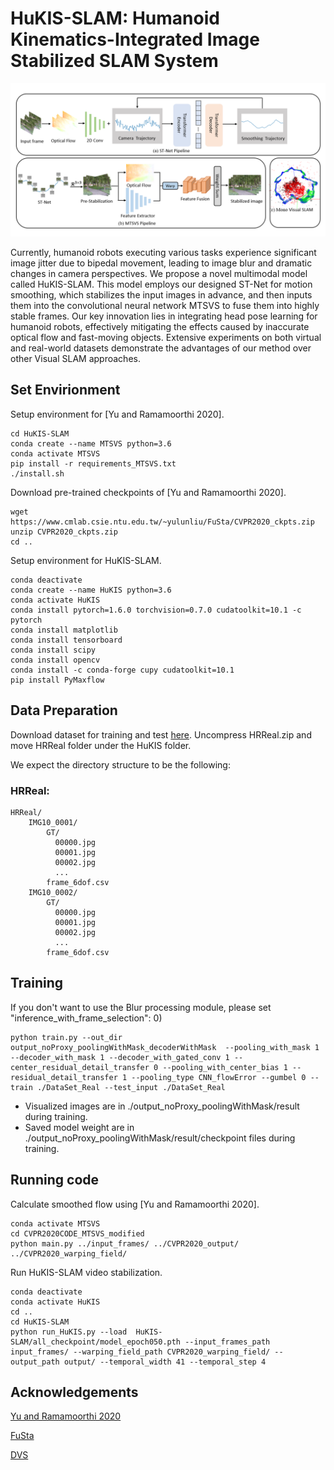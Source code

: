 # HuKIS-SLAM: Humanoid Kinematics-Integrated Image Stabilized SLAM System

<img src='./HuKIS.png' width=1000>

Currently, humanoid robots executing various tasks experience significant image jitter due to bipedal movement, leading to image blur and dramatic changes in camera perspectives. We propose a novel multimodal model called HuKIS-SLAM. This model employs our designed ST-Net for motion smoothing, which stabilizes the input images in advance, and then inputs them into the convolutional neural network MTSVS to fuse them into highly stable frames. Our key innovation lies in integrating head pose learning for humanoid robots, effectively mitigating the effects caused by inaccurate optical flow and fast-moving objects. Extensive experiments on both virtual and real-world datasets demonstrate the advantages of our method over other Visual SLAM approaches.

## Set Envirionment

Setup environment for [Yu and Ramamoorthi 2020].
```
cd HuKIS-SLAM
conda create --name MTSVS python=3.6
conda activate MTSVS
pip install -r requirements_MTSVS.txt
./install.sh
```

Download pre-trained checkpoints of [Yu and Ramamoorthi 2020].
```
wget https://www.cmlab.csie.ntu.edu.tw/~yulunliu/FuSta/CVPR2020_ckpts.zip
unzip CVPR2020_ckpts.zip
cd ..
```
Setup environment for HuKIS-SLAM.
```
conda deactivate
conda create --name HuKIS python=3.6
conda activate HuKIS
conda install pytorch=1.6.0 torchvision=0.7.0 cudatoolkit=10.1 -c pytorch
conda install matplotlib
conda install tensorboard
conda install scipy
conda install opencv
conda install -c conda-forge cupy cudatoolkit=10.1
pip install PyMaxflow
```

## Data Preparation
Download dataset for training and test [here](https://github.com/TuSimple/tusimple-benchmark). Uncompress HRReal.zip and move HRReal folder under the HuKIS folder.

We expect the directory structure to be the following:
### HRReal:
```
HRReal/
    IMG10_0001/
        GT/
          00000.jpg
          00001.jpg
          00002.jpg
          ...
        frame_6dof.csv
    IMG10_0002/
        GT/
          00000.jpg
          00001.jpg
          00002.jpg
          ...
        frame_6dof.csv

```

## Training

If you don't want to use the Blur processing module, please set "inference_with_frame_selection": 0)

```
python train.py --out_dir output_noProxy_poolingWithMask_decoderWithMask  --pooling_with_mask 1 --decoder_with_mask 1 --decoder_with_gated_conv 1 --center_residual_detail_transfer 0 --pooling_with_center_bias 1 --residual_detail_transfer 1 --pooling_type CNN_flowError --gumbel 0 --train ./DataSet_Real --test_input ./DataSet_Real

```
* Visualized images are in ./output_noProxy_poolingWithMask/result during training.
* Saved model weight are in ./output_noProxy_poolingWithMask/result/checkpoint files during training.

## Running code

Calculate smoothed flow using [Yu and Ramamoorthi 2020].
```
conda activate MTSVS
cd CVPR2020CODE_MTSVS_modified
python main.py ../input_frames/ ../CVPR2020_output/ ../CVPR2020_warping_field/
```

Run HuKIS-SLAM video stabilization.
```
conda deactivate
conda activate HuKIS
cd ..
cd HuKIS-SLAM
python run_HuKIS.py --load  HuKIS-SLAM/all_checkpoint/model_epoch050.pth --input_frames_path input_frames/ --warping_field_path CVPR2020_warping_field/ --output_path output/ --temporal_width 41 --temporal_step 4
```

## Acknowledgements

[Yu and Ramamoorthi 2020](http://jiyang.fun/projects.html)

[FuSta](https://alex04072000.github.io/FuSta/)

[DVS](https://zhmeishi.github.io/dvs/)





